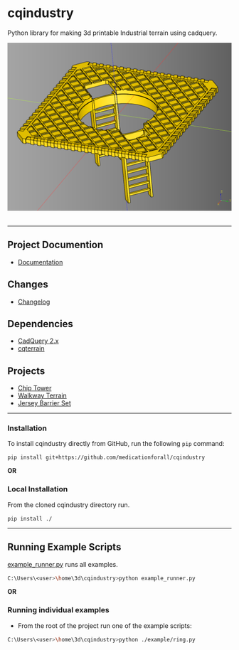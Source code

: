 # cqindustry
Python library for making 3d printable Industrial terrain using cadquery.

![](./documentation/image/03.png)<br /><br />

---

## Project Documention
* [Documentation](documentation/documentation.md) 

## Changes
* [Changelog](./changes.md)

## Dependencies
* [CadQuery 2.x](https://github.com/CadQuery/cadquery)
* [cqterrain](https://github.com/medicationforall/cqterrain)

## Projects
* [Chip Tower](https://miniforall.com/chiptower) 
* [Walkway Terrain](https://miniforall.com/walkways)
* [Jersey Barrier Set](https://miniforall.com/jerseybarriers)

---

### Installation
To install cqindustry directly from GitHub, run the following `pip` command:

	pip install git+https://github.com/medicationforall/cqindustry

**OR**

### Local Installation
From the cloned cqindustry directory run.

	pip install ./

---

## Running Example Scripts
[example_runner.py](example_runner.py) runs all examples.

``` bash
C:\Users\<user>\home\3d\cqindustry>python example_runner.py
```

**OR**

### Running individual examples
* From the root of the project run one of the example scripts:
  
``` bash
C:\Users\<user>\home\3d\cqindustry>python ./example/ring.py
```
